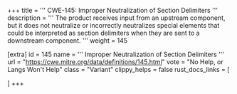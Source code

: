 +++
title = '''
CWE-145: Improper Neutralization of Section Delimiters
'''
description	= '''
The product receives input from an upstream component, but it does not neutralize or incorrectly neutralizes special elements that could be interpreted as section delimiters when they are sent to a downstream component.
'''
weight = 145

[extra]
id = 145
name = '''
Improper Neutralization of Section Delimiters
'''
url = "https://cwe.mitre.org/data/definitions/145.html"
vote = "No Help, or Langs Won't Help"
class = "Variant"
clippy_helps = false
rust_docs_links = [
	
]
+++
